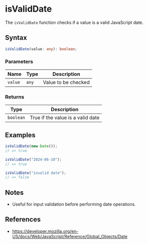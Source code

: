 # isValidDate

The `isValidDate` function checks if a value is a valid JavaScript date.

## Syntax

```typescript
isValidDate(value: any): boolean;
```

### Parameters

| Name     | Type      | Description         |
| -------- | --------- | ------------------ |
| `value`  | `any`     | Value to be checked |

### Returns

| Type       | Description                              |
| ---------- | ---------------------------------------- |
| `boolean`  | True if the value is a valid date        |

## Examples

```typescript
isValidDate(new Date());
// => true

isValidDate("2024-06-10");
// => true

isValidDate("invalid date");
// => false
```

## Notes

* Useful for input validation before performing date operations.

## References

* https://developer.mozilla.org/en-US/docs/Web/JavaScript/Reference/Global_Objects/Date